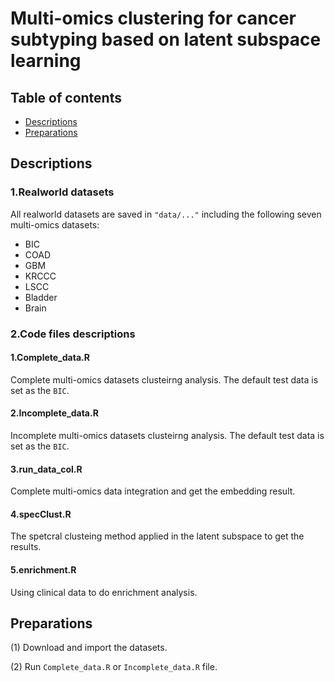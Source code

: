# Multi-omics clustering for cancer subtyping based on latent subspace learning
## Table of contents
* [Descriptions](#descriptions)
* [Preparations](#preparations)
## Descriptions
### 1.Realworld datasets
All realworld datasets are saved in ``` "data/..." ``` including the following seven multi-omics datasets:
* BIC
* COAD
* GBM
* KRCCC
* LSCC
* Bladder
* Brain
### 2.Code files descriptions
#### 1.Complete_data.R
Complete multi-omics datasets clusteirng analysis. The default test data is set as the ```BIC```.
#### 2.Incomplete_data.R
Incomplete multi-omics datasets clusteirng analysis. The default test data is set as the ```BIC```.
#### 3.run_data_col.R
Complete multi-omics data integration and get the embedding result.
#### 4.specClust.R
The spetcral clusteing method applied in the latent subspace to get the results.
#### 5.enrichment.R
Using clinical data to do enrichment analysis.


## Preparations
(1) Download and import the datasets.

(2) Run ```Complete_data.R``` or ```Incomplete_data.R``` file.


